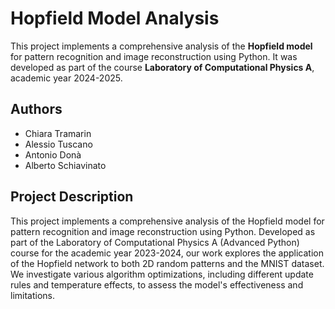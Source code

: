 # Hopfield Model Analysis

This project implements a comprehensive analysis of the **Hopfield model** for pattern recognition and image reconstruction using Python. It was developed as part of the course **Laboratory of Computational Physics A**, academic year 2024-2025.

## Authors
- Chiara Tramarin   
- Alessio Tuscano  
- Antonio Donà 
- Alberto Schiavinato  

## Project Description
This project implements a comprehensive analysis of the Hopfield model for pattern recognition and image reconstruction using Python. Developed as part of the Laboratory of Computational Physics A (Advanced Python) course for the academic year 2023-2024, our work explores the application of the Hopfield network to both 2D random patterns and the MNIST dataset. We investigate various algorithm optimizations, including different update rules and temperature effects, to assess the model's effectiveness and limitations.
